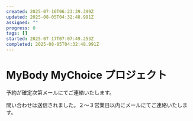 ```yaml
---
created: 2025-07-16T06:23:39.399Z
updated: 2025-08-05T04:32:48.991Z
assigned: ""
progress: 0
tags: []
started: 2025-07-17T07:07:49.253Z
completed: 2025-08-05T04:32:48.991Z
---
```


# MyBody MyChoice プロジェクト

予約が確定次第メールにてご連絡いたします。

問い合わせは送信されました。２〜３営業日以内にメールにてご連絡いたします。

